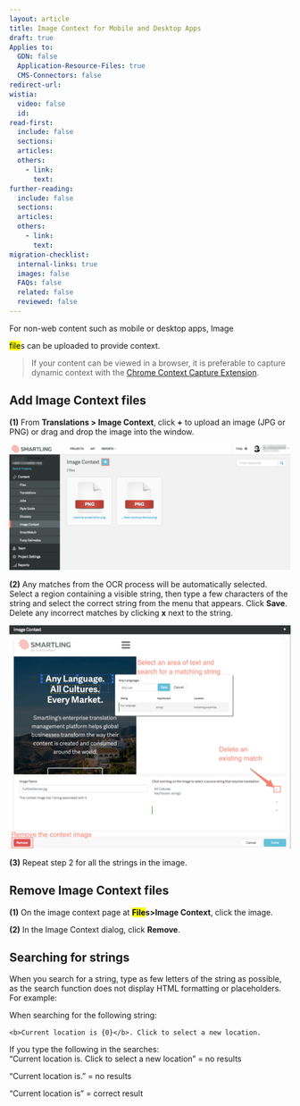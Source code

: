 ```yaml
---
layout: article
title: Image Context for Mobile and Desktop Apps
draft: true
Applies to:
  GDN: false
  Application-Resource-Files: true
  CMS-Connectors: false
redirect-url:
wistia:
  video: false
  id:
read-first:
  include: false
  sections:
  articles:
  others:
    - link:
      text:
further-reading:
  include: false
  sections:
  articles:
  others:
    - link:
      text:
migration-checklist:
  internal-links: true
  images: false
  FAQs: false
  related: false
  reviewed: false
---
```



For non-web content such as mobile or desktop apps, Image

<mark data-markjs="true" class="smartling-term term-underline" data-toggle="popover" title="" data-content="&lt;p&gt;Files are so great!&lt;/p&gt;&lt;ul&gt;&lt;li&gt;&lt;a  data-cke-saved-href=&quot;/test/&quot; href=&quot;/test/&quot;&gt;Download Files&lt;/a&gt;&lt;/li&gt;&lt;li&gt;&lt;a  data-cke-saved-href=&quot;/test3/&quot; href=&quot;/test3/&quot;&gt;More of the links&lt;/a&gt;&lt;/li&gt;&lt;/ul&gt;" data-original-title="File">file</mark>s can be uploaded to provide context.

> If your content can be viewed in a browser, it is preferable to capture dynamic context with the [Chrome Context Capture Extension](/support/sections/chrome-context-capture-extension/).

## Add Image Context files

**(1)** From **Translations &gt; Image Context**, click **+** to upload an image (JPG or PNG) or drag and drop the image into the window.

![](/uploads/versions/mobilecontext---x----1242-556x---.png)

**(2)** Any matches from the OCR process will be automatically selected. Select a region containing a visible string, then type a few characters of the string and select the correct string from the menu that appears. Click **Save**. Delete any incorrect matches by clicking **x** next to the string.

![](/uploads/versions/smartling---image-context---x----1272-1007x---.png)

**(3)** Repeat step 2 for all the strings in the image.

## Remove Image Context files

**(1)** On the image context page at **<mark data-markjs="true" class="smartling-term">File</mark>s&gt;Image Context**, click the image.

**(2)** In the Image Context dialog, click **Remove**.

## Searching for strings

When you search for a string, type as few letters of the string as possible, as the search function does not display HTML formatting or placeholders. For example:

When searching for the following string:

<div class="highlighter-rouge"><pre class="highlight"><code>&lt;b&gt;Current location is {0}&lt;/b&gt;. Click to select a new location.
</code></pre></div>

If you type the following in the searches:
<br>“Current location is. Click to select a new location” = no results

“Current location is.” = no results

“Current location is” = correct result